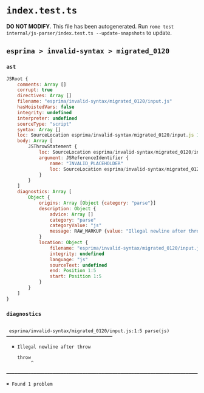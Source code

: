 # `index.test.ts`

**DO NOT MODIFY**. This file has been autogenerated. Run `rome test internal/js-parser/index.test.ts --update-snapshots` to update.

## `esprima > invalid-syntax > migrated_0120`

### `ast`

```javascript
JSRoot {
	comments: Array []
	corrupt: true
	directives: Array []
	filename: "esprima/invalid-syntax/migrated_0120/input.js"
	hasHoistedVars: false
	integrity: undefined
	interpreter: undefined
	sourceType: "script"
	syntax: Array []
	loc: SourceLocation esprima/invalid-syntax/migrated_0120/input.js 1:0-2:0
	body: Array [
		JSThrowStatement {
			loc: SourceLocation esprima/invalid-syntax/migrated_0120/input.js 1:0-2:0
			argument: JSReferenceIdentifier {
				name: "INVALID_PLACEHOLDER"
				loc: SourceLocation esprima/invalid-syntax/migrated_0120/input.js 2:0-2:0
			}
		}
	]
	diagnostics: Array [
		Object {
			origins: Array [Object {category: "parse"}]
			description: Object {
				advice: Array []
				category: "parse"
				categoryValue: "js"
				message: RAW_MARKUP {value: "Illegal newline after throw"}
			}
			location: Object {
				filename: "esprima/invalid-syntax/migrated_0120/input.js"
				integrity: undefined
				language: "js"
				sourceText: undefined
				end: Position 1:5
				start: Position 1:5
			}
		}
	]
}
```

### `diagnostics`

```

 esprima/invalid-syntax/migrated_0120/input.js:1:5 parse(js) ━━━━━━━━━━━━━━━━━━━━━━━━━━━━━━━━━━━━━━━

  ✖ Illegal newline after throw

    throw
         ^

━━━━━━━━━━━━━━━━━━━━━━━━━━━━━━━━━━━━━━━━━━━━━━━━━━━━━━━━━━━━━━━━━━━━━━━━━━━━━━━━━━━━━━━━━━━━━━━━━━━━

✖ Found 1 problem

```
